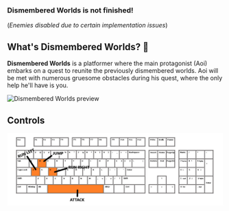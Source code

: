 ### Dismembered Worlds is not finished!
(<i>Enemies disabled due to certain implementation issues</i>)

## What's Dismembered Worlds? :japanese_ogre:
<b>Dismembered Worlds</b> is a platformer where the main protagonist (Aoi) embarks on a quest to reunite the previously dismembered worlds.
Aoi will be met with numerous gruesome obstacles during his quest, where the only help he'll have is you.

![Dismembered Worlds preview](https://github.com/sushiPlague/dismembered-worlds/blob/master/Dismembered%20Worlds/assets/dismembered-worlds.gif?raw=true)

## Controls
![Dismembered Worlds controls](https://github.com/sushiPlague/dismembered-worlds/blob/master/Dismembered%20Worlds/assets/controls.png?raw=true)
